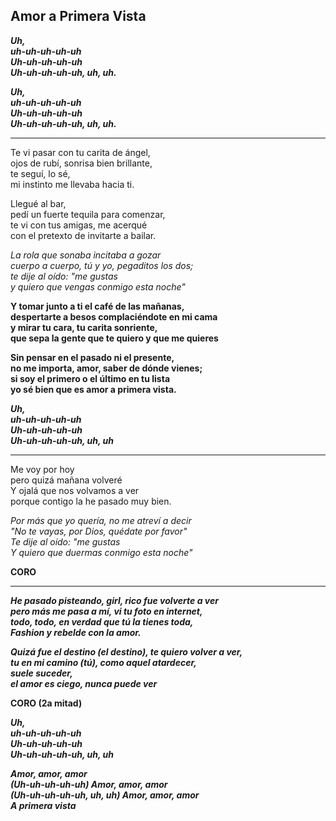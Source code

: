 ## Amor a Primera Vista

***Uh,  
uh-uh-uh-uh-uh  
Uh-uh-uh-uh-uh  
Uh-uh-uh-uh-uh, uh, uh.***

***Uh,  
uh-uh-uh-uh-uh  
Uh-uh-uh-uh-uh  
Uh-uh-uh-uh-uh, uh, uh.***

---

Te vi pasar con tu carita de ángel,  
ojos de rubí, sonrisa bien brillante,  
te seguí, lo sé,  
mi instinto me llevaba hacia ti.

Llegué al bar,  
pedí un fuerte tequila para comenzar,  
te vi con tus amigas, me acerqué  
con el pretexto de invitarte a bailar.

*La rola que sonaba incitaba a gozar  
cuerpo a cuerpo, tú y yo, pegaditos los dos;  
te dije al oído: "me gustas  
y quiero que vengas conmigo esta noche"*

**Y tomar junto a ti el café de las mañanas,  
despertarte a besos complaciéndote en mi cama  
y mirar tu cara, tu carita sonriente,  
que sepa la gente que te quiero y que me quieres**

**Sin pensar en el pasado ni el presente,  
no me importa, amor, saber de dónde vienes;  
si soy el primero o el último en tu lista  
yo sé bien que es amor a primera vista.**

***Uh,  
uh-uh-uh-uh-uh  
Uh-uh-uh-uh-uh  
Uh-uh-uh-uh-uh, uh, uh***

---

Me voy por hoy  
pero quizá mañana volveré  
Y ojalá que nos volvamos a ver  
porque contigo la he pasado muy bien.

*Por más que yo quería, no me atreví a decir  
"No te vayas, por Dios, quédate por favor"  
Te dije al oído: "me gustas  
Y quiero que duermas conmigo esta noche"*

**CORO**

---

***He pasado pisteando, girl, rico fue volverte a ver  
pero más me pasa a mí, vi tu foto en internet,  
todo, todo, en verdad que tú la tienes toda,  
Fashion y rebelde con la amor.***

***Quizá fue el destino (el destino), te quiero volver a ver,  
tu en mi camino (tú), como aquel atardecer,  
suele suceder,    
el amor es ciego, nunca puede ver***

**CORO (2a mitad)**

***Uh,  
uh-uh-uh-uh-uh  
Uh-uh-uh-uh-uh  
Uh-uh-uh-uh-uh, uh, uh***

***Amor, amor, amor  
(Uh-uh-uh-uh-uh) Amor, amor, amor  
(Uh-uh-uh-uh-uh, uh, uh) Amor, amor, amor  
A primera vista***
